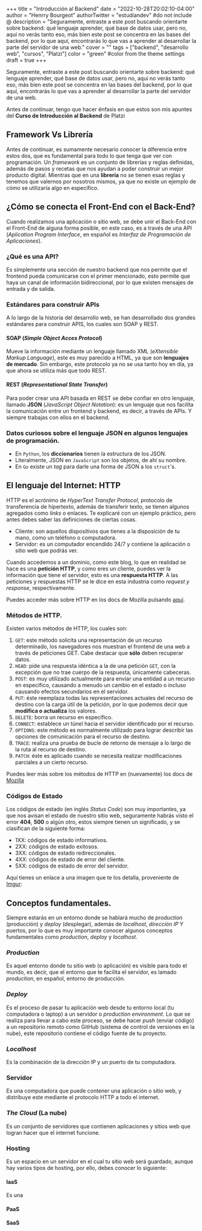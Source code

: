 +++
title = "Introducción al Backend"
date = "2022-10-28T20:02:10-04:00"
author = "Henrry Bourgeot"
authorTwitter = "estudiandev" #do not include @
description = "Seguramente, entraste a este post buscando orientarte sobre backend: qué lenguaje aprender, qué base de datos usar, pero no, aquí no verás tanto eso, más bien este post se concentra en las bases del backend, por lo que aquí, encontrarás lo que vas a aprender al desarrollar la parte del servidor de una web."
cover = ""
tags = ["backend", "desarrollo web", "cursos", "Platzi"]
color = "green" #color from the theme settings
draft = true
+++

Seguramente, entraste a este post buscando orientarte sobre backend: qué lenguaje aprender, qué base de datos usar, pero no, aquí no verás tanto eso, más bien este post se concentra en las bases del backend, por lo que aquí, encontrarás lo que vas a aprender al desarrollar la parte del servidor de una web.

Antes de continuar, tengo que hacer énfasis en que estos son mis apuntes del **Curso de Introducción al Backend** de Platzi

## Framework Vs Librería

Antes de continuar, es sumamente necesario conocer la diferencia entre estos dos, que es fundamental para todo lo que tenga que ver con programación. Un _framework_ es un conjunto de librerías y reglas definidas, además de pasos y recetas que nos ayudan a poder construir un mejor producto digital. Mientras que en una **librería** no se tienen esas reglas y tenemos que valernos por nosotros mismos, ya que no existe un ejemplo de cómo se utilizaría algo en específico.

## ¿Cómo se conecta el Front-End con el Back-End?

Cuando realizamos una aplicación o sitio web, se debe unir el Back-End con el Front-End de alguna forma posible, en este caso, es a través de una API (_Aplication Program Interface_, en español es _Interfaz de Programación de Aplicaciones_).

### ¿Qué es una API?

Es simplemente una sección de nuestro backend que nos permite que el frontend pueda comunicarse con el primer mencionado, esto permite que haya un canal de información bidireccional, por lo que existen mensajes de entrada y de salida.

### Estándares para construir APIs

A lo largo de la historia del desarrollo web, se han desarrollado dos grandes estándares para construir APIS, los cuales son SOAP y REST.

#### SOAP (_Simple Object Acces Protocol_)

Mueve la información mediante un lenguaje llamado XML (_eXtensible Markup Language_), este es muy parecido a HTML, ya que son **lenguajes de mercado**. Sin embargo, este protocolo ya no se usa tanto hoy en día, ya que ahora se utiliza más que todo REST.

#### REST (_Representational State Transfer_)

Para poder crear una API basada en REST se debe confiar en otro lenguaje, llamado **JSON** (_JavaScript Object Notation_): es un lenguaje que nos facilita la comunicación entre un frontend y backend, es decir, a través de APIs. Y siempre trabajas con ellos en el backend.

### Datos curiosos sobre el lenguaje JSON en algunos lenguajes de programación.

- En `Python`, los **diccionarios** tienen la estructura de los JSON.
- Literalmente, JSON en `JavaScript` son los objetos, de ahí su nombre.
- En `Go` existe un _tag_ para darle una forma de JSON a los `struct`'s.

## El lenguaje del Internet: HTTP

HTTP es el acrónimo de _HyperText Transfer Protocol_, protocolo de transferencia de hipertexto, además de transferir texto, se tienen algunos agregados como _links_ o enlaces. Te explicaré con un ejemplo práctico, pero antes debes saber las definiciones de ciertas cosas.

- Cliente: son aquellos dispositivos que tienes a la disposición de tu mano, como un teléfono o computadora.
- Servidor: es un computador encendido 24/7 y contiene la aplicación o sitio web que podrás ver.

Cuando accedemos a un dominio, como este blog, lo que en realidad se hace es una **petición HTTP**, y como eres un cliente, puedes ver la información que tiene el servidor, esto es una **respuesta HTTP**. A las peticiones y respuestas HTTP se le dice en esta industria como _request y response_, respectivamente.

Puedes acceder más sobre HTTP en los docs de Mozilla pulsando [aquí](https://developer.mozilla.org/es/docs/Web/HTTP).

### Métodos de HTTP.

Existen varios métodos de HTTP, los cuales son:

1. `GET`: este método solicita una representación de un recurso determinado, los navegadores nos muestran el frontend de una web a través de peticiones GET. Cabe destacar que **sólo** deben recuperar datos.
2. `HEAD`: pide una respuesta idéntica a la de una petición `GET`, con la excepción que no trae cuerpo de la respuesta, únicamente cabeceras.
3. `POST`: es muy utilizado actualmente para enviar una entidad a un recurso en específico, causando a menudo un cambio en el estado o incluso causando efectos secundarios en el servidor.
4. `PUT`: éste reemplaza todas las representaciones actuales del recurso de destino con la carga útil de la petición, por lo que podemos decir que **modifica o actualiza** los valores.
5. `DELETE`: borra un recurso en específico.
6. `CONNECT`: establece un túnel hacia el servidor identificado por el recurso.
7. `OPTIONS`: este método es normalmente utilizado para lograr describir las opciones de comunicación para el recurso de destino.
8. `TRACE`: realiza una prueba de bucle de retorno de mensaje a lo largo de la ruta al recurso de destino.
9. `PATCH`: éste es aplicado cuando se necesita realizar modificaciones parciales a un cierto recurso.

Puedes leer más sobre los métodos de HTTP en (nuevamente) los docs de [Mozilla](https://developer.mozilla.org/es/docs/Web/HTTP/Methods)

### Códigos de Estado

Los códigos de estado (en inglés _Status Code_) son muy importantes, ya que nos avisan el estado de nuestro sitio web, seguramente habrás visto el error **404**, **500** o algún otro, estos siempre tienen un significado, y se clasifican de la siguiente forma:

- 1XX: códigos de estado informativos.
- 2XX: códigos de estado exitosos.
- 3XX: códigos de estado redireccionales.
- 4XX: códigos de estado de error del cliente.
- 5XX: códigos de estado de error del servidor.

Aquí tienes un enlace a una imagen que te los detalla, proveniente de [Imgur](https://imgur.com/8Ql7ST7):

## Conceptos fundamentales.

Siempre estarás en un entorno donde se hablará mucho de _production_ (producción) y _deploy_ (desplegar), además de _localhost_, _dirección IP_ Y puertos, por lo que es muy importante conocer algunos conceptos fundamentales como _production_, _deploy_ y _localhost_.

### _Production_

Es aquel entorno donde tu sitio web (o aplicación) es visible para todo el mundo, es decir, que el entorno que te facilita el servidor, es lamado _production_, en español, entorno de producción.

### _Deploy_

Es el proceso de pasar tu aplicación web desde tu entorno local (tu computadora o laptop) a un servidor o _production environment_. Lo que se realiza para llevar a cabo este proceso, se debe hacer _push_ (enviar código) a un repositorio remoto como GitHub (sistema de control de versiones en la nube), este repositorio contiene el código fuente de tu proyecto.

### _Localhost_

Es la combinación de la dirección IP y un puerto de tu computadora.

### Servidor

Es una computadora que puede contener una aplicación o sitio web, y distribuye este mediante el protocolo HTTP a todo el internet.

### _The Cloud_ (La nube)

Es un conjunto de servidores que contienen aplicaciones y sitios web que logran hacer que el internet funcione.

### Hosting

Es un espacio en un servidor en el cual tu sitio web será guardado, aunque hay varios tipos de hosting, por ello, debes conocer lo siguiente:

#### IaaS

Es una

#### PaaS

#### SaaS
